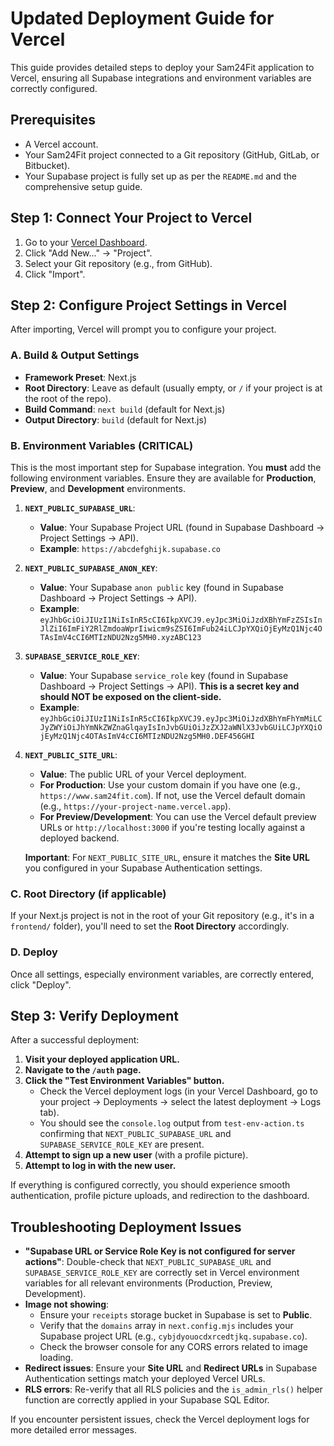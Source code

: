 # Updated Deployment Guide for Vercel

This guide provides detailed steps to deploy your Sam24Fit application to Vercel, ensuring all Supabase integrations and environment variables are correctly configured.

## Prerequisites

- A Vercel account.
- Your Sam24Fit project connected to a Git repository (GitHub, GitLab, or Bitbucket).
- Your Supabase project is fully set up as per the `README.md` and the comprehensive setup guide.

## Step 1: Connect Your Project to Vercel

1.  Go to your [Vercel Dashboard](https://vercel.com/dashboard).
2.  Click "Add New..." -> "Project".
3.  Select your Git repository (e.g., from GitHub).
4.  Click "Import".

## Step 2: Configure Project Settings in Vercel

After importing, Vercel will prompt you to configure your project.

### A. Build & Output Settings

-   **Framework Preset**: Next.js
-   **Root Directory**: Leave as default (usually empty, or `/` if your project is at the root of the repo).
-   **Build Command**: `next build` (default for Next.js)
-   **Output Directory**: `build` (default for Next.js)

### B. Environment Variables (CRITICAL)

This is the most important step for Supabase integration. You **must** add the following environment variables. Ensure they are available for **Production**, **Preview**, and **Development** environments.

1.  **`NEXT_PUBLIC_SUPABASE_URL`**:
    *   **Value**: Your Supabase Project URL (found in Supabase Dashboard -> Project Settings -> API).
    *   **Example**: `https://abcdefghijk.supabase.co`

2.  **`NEXT_PUBLIC_SUPABASE_ANON_KEY`**:
    *   **Value**: Your Supabase `anon public` key (found in Supabase Dashboard -> Project Settings -> API).
    *   **Example**: `eyJhbGciOiJIUzI1NiIsInR5cCI6IkpXVCJ9.eyJpc3MiOiJzdXBhYmFzZSIsInJlZiI6ImFiY2RlZmdoaWprIiwicm9sZSI6ImFub24iLCJpYXQiOjEyMzQ1Njc4OTAsImV4cCI6MTIzNDU2Nzg5MH0.xyzABC123`

3.  **`SUPABASE_SERVICE_ROLE_KEY`**:
    *   **Value**: Your Supabase `service_role` key (found in Supabase Dashboard -> Project Settings -> API). **This is a secret key and should NOT be exposed on the client-side.**
    *   **Example**: `eyJhbGciOiJIUzI1NiIsInR5cCI6IkpXVCJ9.eyJpc3MiOiJzdXBhYmFhYmMiLCJyZWYiOiJhYmNkZWZnaGlqayIsInJvbGUiOiJzZXJ2aWNlX3JvbGUiLCJpYXQiOjEyMzQ1Njc4OTAsImV4cCI6MTIzNDU2Nzg5MH0.DEF456GHI`

4.  **`NEXT_PUBLIC_SITE_URL`**:
    *   **Value**: The public URL of your Vercel deployment.
    *   **For Production**: Use your custom domain if you have one (e.g., `https://www.sam24fit.com`). If not, use the Vercel default domain (e.g., `https://your-project-name.vercel.app`).
    *   **For Preview/Development**: You can use the Vercel default preview URLs or `http://localhost:3000` if you're testing locally against a deployed backend.

    **Important**: For `NEXT_PUBLIC_SITE_URL`, ensure it matches the **Site URL** you configured in your Supabase Authentication settings.

### C. Root Directory (if applicable)

If your Next.js project is not in the root of your Git repository (e.g., it's in a `frontend/` folder), you'll need to set the **Root Directory** accordingly.

### D. Deploy

Once all settings, especially environment variables, are correctly entered, click "Deploy".

## Step 3: Verify Deployment

After a successful deployment:

1.  **Visit your deployed application URL.**
2.  **Navigate to the `/auth` page.**
3.  **Click the "Test Environment Variables" button.**
    *   Check the Vercel deployment logs (in your Vercel Dashboard, go to your project -> Deployments -> select the latest deployment -> Logs tab).
    *   You should see the `console.log` output from `test-env-action.ts` confirming that `NEXT_PUBLIC_SUPABASE_URL` and `SUPABASE_SERVICE_ROLE_KEY` are present.
4.  **Attempt to sign up a new user** (with a profile picture).
5.  **Attempt to log in with the new user.**

If everything is configured correctly, you should experience smooth authentication, profile picture uploads, and redirection to the dashboard.

## Troubleshooting Deployment Issues

-   **"Supabase URL or Service Role Key is not configured for server actions"**: Double-check that `NEXT_PUBLIC_SUPABASE_URL` and `SUPABASE_SERVICE_ROLE_KEY` are correctly set in Vercel environment variables for all relevant environments (Production, Preview, Development).
-   **Image not showing**:
    -   Ensure your `receipts` storage bucket in Supabase is set to **Public**.
    -   Verify that the `domains` array in `next.config.mjs` includes your Supabase project URL (e.g., `cybjdyouocdxrcedtjkq.supabase.co`).
    -   Check the browser console for any CORS errors related to image loading.
-   **Redirect issues**: Ensure your **Site URL** and **Redirect URLs** in Supabase Authentication settings match your deployed Vercel URLs.
-   **RLS errors**: Re-verify that all RLS policies and the `is_admin_rls()` helper function are correctly applied in your Supabase SQL Editor.

If you encounter persistent issues, check the Vercel deployment logs for more detailed error messages.
